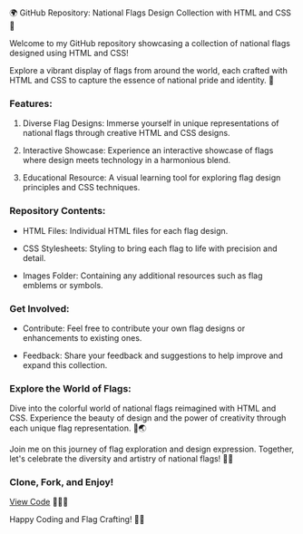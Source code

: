 🌍 GitHub Repository: National Flags Design Collection with HTML and CSS 🚩

Welcome to my GitHub repository showcasing a collection of national flags designed using HTML and CSS! 

Explore a vibrant display of flags from around the world, each crafted with HTML and CSS to capture the essence of national pride and identity. 🌟

### Features:
1. Diverse Flag Designs: Immerse yourself in unique representations of national flags through creative HTML and CSS designs.
   
2. Interactive Showcase: Experience an interactive showcase of flags where design meets technology in a harmonious blend.

3. Educational Resource: A visual learning tool for exploring flag design principles and CSS techniques.

### Repository Contents:
- HTML Files: Individual HTML files for each flag design.
  
- CSS Stylesheets: Styling to bring each flag to life with precision and detail.
  
- Images Folder: Containing any additional resources such as flag emblems or symbols.

### Get Involved:
- Contribute: Feel free to contribute your own flag designs or enhancements to existing ones.
  
- Feedback: Share your feedback and suggestions to help improve and expand this collection.

### Explore the World of Flags:
Dive into the colorful world of national flags reimagined with HTML and CSS. Experience the beauty of design and the power of creativity through each unique flag representation. 🎉🌏

Join me on this journey of flag exploration and design expression. Together, let's celebrate the diversity and artistry of national flags! 🎉🚩

### Clone, Fork, and Enjoy!

[View Code](https://github.com/l0hitk/National-Flags) 🚀👩‍💻

Happy Coding and Flag Crafting! 🎨✨
